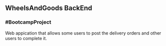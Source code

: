 ## WheelsAndGoods BackEnd
### #BootcampProject

Web appication that allows some users to post the delivery orders and other users to complete it.
